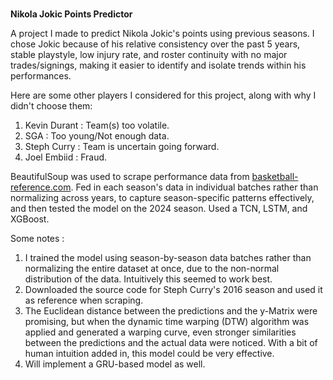 # 
**Nikola Jokic Points Predictor**

A project I made to predict Nikola Jokic's points using previous seasons. I chose Jokic because of his relative consistency over the past 5 years, stable playstyle, low injury rate, and roster continuity with no major trades/signings, making it easier to identify and isolate trends within his performances.

Here are some other players I considered for this project, along with why I didn't choose them:

1. Kevin Durant : Team(s) too volatile.
2. SGA : Too young/Not enough data.
3. Steph Curry : Team is uncertain going forward.
4. Joel Embiid : Fraud.

BeautifulSoup was used to scrape performance data from [basketball-reference.com](http://basketball-reference.com/). Fed in each season's data in individual batches rather than normalizing across years, to capture season-specific patterns effectively, and then tested the model on the 2024 season. Used a TCN, LSTM, and XGBoost.

Some notes :

1. I trained the model using season-by-season data batches rather than normalizing the entire dataset at once, due to the non-normal distribution of the data. Intuitively this seemed to work best.
2. Downloaded the source code for Steph Curry's 2016 season and used it as reference when scraping.
3. The Euclidean distance between the predictions and the y-Matrix were promising, but when the dynamic time warping (DTW) algorithm was applied and generated a warping curve, even stronger similarities between the predictions and the actual data were noticed. With a bit of human intuition added in, this model could be very effective.
4. Will implement a GRU-based model as well.
